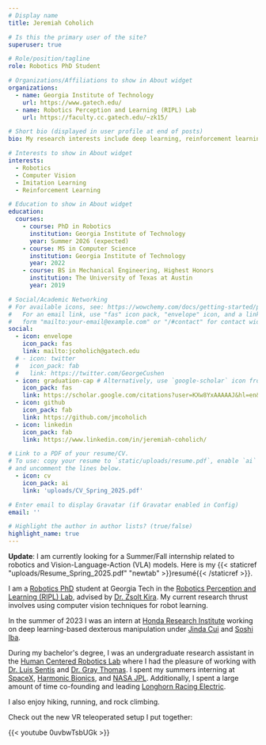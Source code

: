 ```yaml
---
# Display name
title: Jeremiah Coholich

# Is this the primary user of the site?
superuser: true

# Role/position/tagline
role: Robotics PhD Student

# Organizations/Affiliations to show in About widget
organizations:
  - name: Georgia Institute of Technology
    url: https://www.gatech.edu/
  - name: Robotics Perception and Learning (RIPL) Lab
    url: https://faculty.cc.gatech.edu/~zk15/

# Short bio (displayed in user profile at end of posts)
bio: My research interests include deep learning, reinforcement learning, and legged robots.

# Interests to show in About widget
interests:
  - Robotics
  - Computer Vision
  - Imitation Learning
  - Reinforcement Learning

# Education to show in About widget
education:
  courses:
    - course: PhD in Robotics
      institution: Georgia Institute of Technology
      year: Summer 2026 (expected)
    - course: MS in Computer Science
      institution: Georgia Institute of Technology
      year: 2022
    - course: BS in Mechanical Engineering, Highest Honors
      institution: The University of Texas at Austin
      year: 2019

# Social/Academic Networking
# For available icons, see: https://wowchemy.com/docs/getting-started/page-builder/#icons
#   For an email link, use "fas" icon pack, "envelope" icon, and a link in the
#   form "mailto:your-email@example.com" or "/#contact" for contact widget.
social:
  - icon: envelope
    icon_pack: fas
    link: mailto:jcoholich@gatech.edu
  # - icon: twitter
  #   icon_pack: fab
  #   link: https://twitter.com/GeorgeCushen
  - icon: graduation-cap # Alternatively, use `google-scholar` icon from `ai` icon pack
    icon_pack: fas
    link: https://scholar.google.com/citations?user=KXw8YxAAAAAJ&hl=en&oi=ao
  - icon: github
    icon_pack: fab
    link: https://github.com/jmcoholich
  - icon: linkedin
    icon_pack: fab
    link: https://www.linkedin.com/in/jeremiah-coholich/

# Link to a PDF of your resume/CV.
# To use: copy your resume to `static/uploads/resume.pdf`, enable `ai` icons in `params.toml`,
# and uncomment the lines below.
  - icon: cv
    icon_pack: ai
    link: 'uploads/CV_Spring_2025.pdf'

# Enter email to display Gravatar (if Gravatar enabled in Config)
email: ''

# Highlight the author in author lists? (true/false)
highlight_name: true
---
```

**Update**: I am currently looking for a Summer/Fall internship related to robotics and Vision-Language-Action (VLA) models.
 Here is my {{< staticref "uploads/Resume_Spring_2025.pdf" "newtab" >}}resumé{{< /staticref >}}.
<!-- {{< icon name="download" pack="fas" >}} -->

I am a [Robotics PhD](https://research.gatech.edu/robotics/phd-program-robotics) student at Georgia Tech in the [Robotics Perception and Learning (RIPL) Lab](https://faculty.cc.gatech.edu/~zk15/), advised by [Dr. Zsolt Kira](https://www.cc.gatech.edu/people/zsolt-kira). My current research thrust involves using computer vision techniques for robot learning.

In the summer of 2023 I was an intern at [Honda Research Institute](https://usa.honda-ri.com/) working on deep learning-based dexterous manipulation under [Jinda Cui](https://www.jindacui.net/) and [Soshi Iba](https://www.linkedin.com/in/soshi-iba-7090467/).

During my bachelor's degree, I was an undergraduate research assistant in the [Human Centered Robotics Lab](https://sites.utexas.edu/hcrl/) where I had the pleasure of working with [Dr. Luis Sentis](https://www.ae.utexas.edu/people/faculty/faculty-directory/sentis) and [Dr. Gray Thomas](https://graythomas.github.io/). I spent my summers interning at [SpaceX](https://www.spacex.com/), [Harmonic Bionics](https://www.harmonicbionics.com/), and [NASA JPL](https://www.jpl.nasa.gov/). Additionally, I spent a large amount of time co-founding and leading [Longhorn Racing Electric](https://www.longhornracing.org/).

I also enjoy hiking, running, and rock climbing.

Check out the new VR teleoperated setup I put together:

<!-- {{< youtube 0uvbwTsbUGk >}} -->
<div style="max-width: 600px;">
  {{< youtube 0uvbwTsbUGk >}}
</div>
